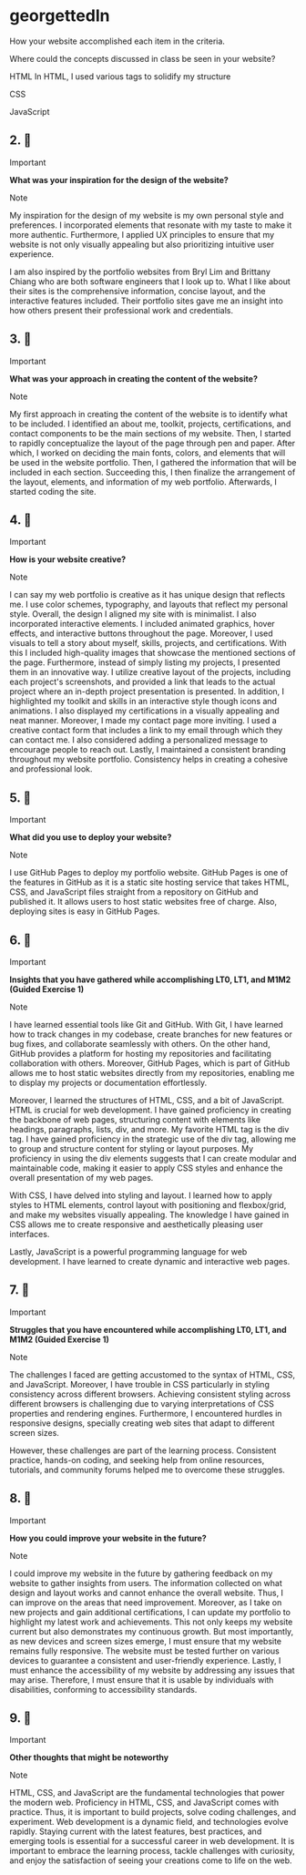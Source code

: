 # georgettedln


How your website accomplished each item in the criteria.

Where could the concepts discussed in class be seen in your website?
>>>
HTML
In HTML, I used various tags to solidify my structure

CSS

JavaScript

## 2. 💬
> [!IMPORTANT]  
> <b>What was your inspiration for the design of the website?</b>

> [!NOTE]  
> My inspiration for the design of my website is my own personal style and preferences. I incorporated elements that resonate with my taste to make it more authentic. Furthermore, I applied UX principles to ensure that my website is not only visually appealing but also prioritizing intuitive user experience.
> 
> I am also inspired by the portfolio websites from Bryl Lim and Brittany Chiang who are both software engineers that I look up to. What I like about their sites is the comprehensive information, concise layout, and the interactive features included. Their portfolio sites gave me an insight into how others present their professional work and credentials. 


## 3. 💬
> [!IMPORTANT]  
> <b>What was your approach in creating the content of the website?</b>

> [!NOTE]  
> My first approach in creating the content of the website is to identify what to be included. I identified an about me, toolkit, projects, certifications, and contact components to be the main sections of my website. Then, I started to rapidly conceptualize the layout of the page through pen and paper. After which, I worked on deciding the main fonts, colors, and elements that will be used in the website portfolio. Then, I gathered the information that will be included in each section. Succeeding this, I then finalize the arrangement of the layout, elements, and information of my web portfolio. Afterwards, I started coding the site. 


## 4. 💬
> [!IMPORTANT]  
> <b>How is your website creative?</b>

> [!NOTE]  
> I can say my web portfolio is creative as it has unique design that reflects me. I use color schemes, typography, and layouts that reflect my personal style. Overall, the design I aligned my site with is minimalist. I also incorporated interactive elements. I included animated graphics, hover effects, and interactive buttons throughout the page. Moreover, I used visuals to tell a story about myself, skills, projects, and certifications. With this I included high-quality images that showcase the mentioned sections of the page. Furthermore, instead of simply listing my projects, I presented them in an innovative way. I utilize creative layout of the projects, including each project's screenshots, and provided a link that leads to the actual project where an in-depth project presentation is presented. In addition, I highlighted my toolkit and skills in an interactive style though icons and animations. I also displayed my certifications in a visually appealing and neat manner. Moreover, I made my contact page more inviting. I used a creative contact form that includes a link to my email through which they can contact me. I also considered adding a personalized message to encourage people to reach out. Lastly, I maintained a consistent branding throughout my website portfolio. Consistency helps in creating a cohesive and professional look.  


## 5. 💬
> [!IMPORTANT]  
> <b>What did you use to deploy your website?</b>

> [!NOTE]  
> I use GitHub Pages to deploy my portfolio website. GitHub Pages is one of the features in GitHub as it is a static site hosting service that takes HTML, CSS, and JavaScript files straight from a repository on GitHub and published it. It allows users to host static websites free of charge. Also, deploying sites is easy in GitHub Pages. 


## 6. 💬
> [!IMPORTANT]  
> <b>Insights that you have gathered while accomplishing LT0, LT1, and M1M2 (Guided Exercise 1)</b>

> [!NOTE]  
> I have learned essential tools like Git and GitHub. With Git, I have learned how to track changes in my codebase, create branches for new features or bug fixes, and collaborate seamlessly with others. On the other hand, GitHub provides a platform for hosting my repositories and facilitating collaboration with others. Moreover, GitHub Pages, which is part of GitHub allows me to host static websites directly from my repositories, enabling me to display my projects or documentation effortlessly.  
>
> Moreover, I learned the structures of HTML, CSS, and a bit of JavaScript. HTML is crucial for web development. I have gained proficiency in creating the backbone of web pages, structuring content with elements like headings, paragraphs, lists, div, and more. My favorite HTML tag is the div tag. I have gained proficiency in the strategic use of the div tag, allowing me to group and structure content for styling or layout purposes. My proficiency in using the div elements suggests that I can create modular and maintainable code, making it easier to apply CSS styles and enhance the overall presentation of my web pages. 
>
> With CSS, I have delved into styling and layout. I learned how to apply styles to HTML elements, control layout with positioning and flexbox/grid, and make my websites visually appealing. The knowledge I have gained in CSS allows me to create responsive and aesthetically pleasing user interfaces. 
>
> Lastly, JavaScript is a powerful programming language for web development. I have learned to create dynamic and interactive web pages.  


## 7. 💬
> [!IMPORTANT]  
> <b>Struggles that you have encountered while accomplishing LT0, LT1, and M1M2 (Guided Exercise 1)</b>

> [!NOTE]  
> The challenges I faced are getting accustomed to the syntax of HTML, CSS, and JavaScript. Moreover, I have trouble in CSS particularly in styling consistency across different browsers. Achieving consistent styling across different browsers is challenging due to varying interpretations of CSS properties and rendering engines. Furthermore, I encountered hurdles in responsive designs, specially creating web sites that adapt to different screen sizes. 
>
> However, these challenges are part of the learning process. Consistent practice, hands-on coding, and seeking help from online resources, tutorials, and community forums helped me to overcome these struggles. 


## 8. 💬
> [!IMPORTANT]  
> <b>How you could improve your website in the future?</b>

> [!NOTE]  
> I could improve my website in the future by gathering feedback on my website to gather insights from users. The information collected on what design and layout works and cannot enhance the overall website. Thus, I can improve on the areas that need improvement. Moreover, as I take on new projects and gain additional certifications, I can update my portfolio to highlight my latest work and achievements. This not only keeps my website current but also demonstrates my continuous growth. But most importantly, as new devices and screen sizes emerge, I must ensure that my website remains fully responsive. The website must be tested further on various devices to guarantee a consistent and user-friendly experience. Lastly, I must enhance the accessibility of my website by addressing any issues that may arise. Therefore, I must ensure that it is usable by individuals with disabilities, conforming to accessibility standards. 


## 9. 💬
> [!IMPORTANT]  
> <b>Other thoughts that might be noteworthy</b>

> [!NOTE]  
> HTML, CSS, and JavaScript are the fundamental technologies that power the modern web. Proficiency in HTML, CSS, and JavaScript comes with practice. Thus, it is important to build projects, solve coding challenges, and experiment. Web development is a dynamic field, and technologies evolve rapidly. Staying current with the latest features, best practices, and emerging tools is essential for a successful career in web development. It is important to embrace the learning process, tackle challenges with curiosity, and enjoy the satisfaction of seeing your creations come to life on the web. 


